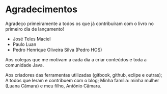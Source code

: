 # Agradecimentos



Agradeço primeiramente a todos os que já contribuíram com o livro no primeiro dia de lançamento!

* José Teles Maciel
* Paulo Luan
* Pedro Henrique Oliveira Silva \(Pedro HOS\)

Aos colegas que me motivam a cada dia a criar conteúdos e toda a comunidade Java.

Aos criadores das ferramentas utilizadas \(gitbook, github, eclipe e outras\); A todos que leram e contribuem com o blog;
Minha família: minha mulher \(Luana Câmara\) e meu filho, Antônio Câmara.


